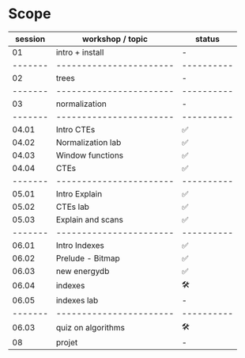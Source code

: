 # Scope

| session | workshop / topic | status |
|-------|-----------------------|----------|
| 01 | intro + install | - |
|-------|-----------------------|----------|
| 02 | trees | - |
|-------|-----------------------|----------|
| 03 | normalization | - |
|-------|-----------------------|----------|
| 04.01 | Intro CTEs | ✅ |
| 04.02 | Normalization lab | ✅ |
| 04.03 | Window functions | ✅ |
| 04.04 | CTEs | ✅ |
|-------|-----------------------|----------|
| 05.01 | Intro Explain | ✅ |
| 05.02 | CTEs lab | ✅ |
| 05.03 | Explain and scans | ✅ |
|-------|-----------------------|----------|
| 06.01 | Intro Indexes  | ✅ |
| 06.02 | Prelude - Bitmap  | ✅ |
| 06.03 | new energydb  | ✅ |
| 06.04 | indexes  | 🛠️ |
| 06.05 | indexes lab  | - |
|-------|-----------------------|----------|
| 06.03 | quiz on algorithms  | 🛠️ |
| 08 | projet | - |
